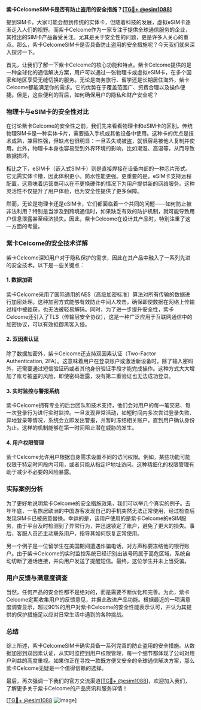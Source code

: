 **紫卡CelcomeSIM卡是否有防止盗用的安全措施？[[TG💪+ @esim1088](https://t.me/s/esim1088)]**

提到SIM卡，大家可能会想到传统的实体卡，但随着科技的发展，虚拟eSIM卡逐渐走入人们的视野。而紫卡Celcome作为一家专注于提供全球通信服务的企业，其推出的SIM卡产品备受关注。尤其是关于安全性的问题，更是许多人关心的重点。那么，紫卡CelcomeSIM卡是否具备防止盗用的安全措施呢？今天我们就来深入探讨一下。

首先，让我们了解一下紫卡Celcome的核心功能和特点。紫卡Celcome提供的是一种全球化的通信解决方案，用户可以通过一张物理卡或虚拟eSIM卡，在多个国家和地区享受无缝切换的服务。无论是商务旅行、留学还是长期居住海外，紫卡Celcome都能满足你的需求。它的优势在于覆盖范围广、资费合理以及操作便捷。但是，这些便利的背后，如何确保用户的隐私和财产安全呢？

### **物理卡与eSIM卡的安全性对比**

在讨论紫卡Celcome的安全性之前，我们先来看看物理卡和eSIM卡的区别。传统物理SIM卡是一种实体卡片，需要插入手机或其他设备中使用。这种卡的优点是技术成熟，兼容性强，但缺点也很明显：一旦丢失或被盗，就很容易被他人复制并使用。此外，物理卡本身也容易受到外界环境的影响，比如潮湿、高温等，从而导致数据损坏。

相比之下，eSIM卡（嵌入式SIM卡）则是直接焊接在设备内部的一种芯片形式。它无需实体卡槽，因此体积更小，防水性能更强。更重要的是，eSIM卡支持远程配置，这意味着运营商可以在不更换硬件的情况下为用户提供新的网络服务。这种灵活性不仅提升了用户体验，也为安全性提供了更多保障。

然而，无论是物理卡还是eSIM卡，它们都面临着一个共同的问题——如何防止被非法利用？特别是当涉及到跨境通信时，如果缺乏有效的防护机制，就可能导致用户信息泄露甚至经济损失。因此，紫卡Celcome在设计其产品时，特别注重了这一方面的考量。

### **紫卡Celcome的安全技术详解**

紫卡Celcome深知用户对于隐私保护的需求，因此在其产品中融入了一系列先进的安全技术。以下是一些关键点：

#### **1. 数据加密**
紫卡Celcome采用了国际通用的AES（高级加密标准）算法对所有传输的数据进行加密处理。这种加密方式能够有效防止中间人攻击，确保即使数据在网络上传输过程中被截获，也无法被轻易解码。同时，为了进一步提升安全性，紫卡Celcome还引入了TLS（传输层安全协议），这是一种广泛应用于互联网通信中的加密协议，可以有效抵御黑客入侵。

#### **2. 双因素认证**
除了数据加密外，紫卡Celcome还支持双因素认证（Two-Factor Authentication, 2FA）。这意味着用户在登录账户或激活新设备时，除了输入密码外，还需要通过短信验证码或者其他身份验证手段才能完成操作。这种方式大大增加了账号被盗的风险，即使密码泄露，没有第二重验证也无法成功登录。

#### **3. 实时监控与警报系统**
紫卡Celcome拥有专业的后台团队和技术支持，他们会对用户的每一笔交易、每一次登录行为进行实时监控。一旦发现异常活动，如短时间内多次尝试登录失败、异地登录等情况，系统会立即发出警报，并暂时冻结相关账户，直到用户确认身份为止。这样的机制能够在第一时间阻止潜在威胁的发生。

#### **4. 用户权限管理**
紫卡Celcome允许用户根据自身需求设置不同的访问权限。例如，某些功能可能仅限于特定时间段内可用，或者只能从指定IP地址访问。这种精细化的权限管理有助于减少不必要的风险暴露。

### **实际案例分析**

为了更好地说明紫卡Celcome的安全措施效果，我们可以举几个真实的例子。去年年底，一名旅居欧洲的中国游客发现自己的手机突然无法正常使用，经过检查后发现SIM卡已被恶意替换。幸运的是，该用户使用的是紫卡Celcome的eSIM服务，由于平台及时检测到了异常行为，并迅速锁定了账户，避免了更大的损失。事后，客服人员还主动联系用户，指导其如何恢复正常使用。

另一个例子是一位留学生在美国期间遭遇诈骗电话，对方声称要冻结他的银行账户。由于紫卡Celcome的实时监控系统已经识别出该号码属于高危区域，系统自动切断了通话连接，并向用户发送了提醒短信。最终，这位学生并未上当受骗。

### **用户反馈与满意度调查**

当然，任何产品的安全性都不是绝对的，而是需要不断优化和完善。为此，紫卡Celcome定期收集用户的反馈意见，并据此改进产品功能。根据最近的一项满意度调查显示，超过90%的用户对紫卡Celcome的安全性能表示认可，并认为其提供的保护措施足以应对日常生活中遇到的各种挑战。

### **总结**

综上所述，紫卡CelcomeSIM卡确实具备一系列完善的防止盗用的安全措施。从数据加密到双因素认证，从实时监控到用户权限管理，每一个细节都体现了公司对用户利益的高度重视。如果你正在寻找一款既方便又安全的全球通信解决方案，那么紫卡Celcome无疑是一个值得信赖的选择。

最后，再次强调一下我们的官方交流渠道[[TG💪+ @esim1088](https://t.me/s/esim1088)]，欢迎加入我们，了解更多关于紫卡Celcome的产品资讯和服务详情！

[[TG💪+ @esim1088](https://t.me/s/esim1088) ![Image](https://i.postimg.cc/4NQfJmqS/Snipaste-2025-05-13-00-14-12.png)]